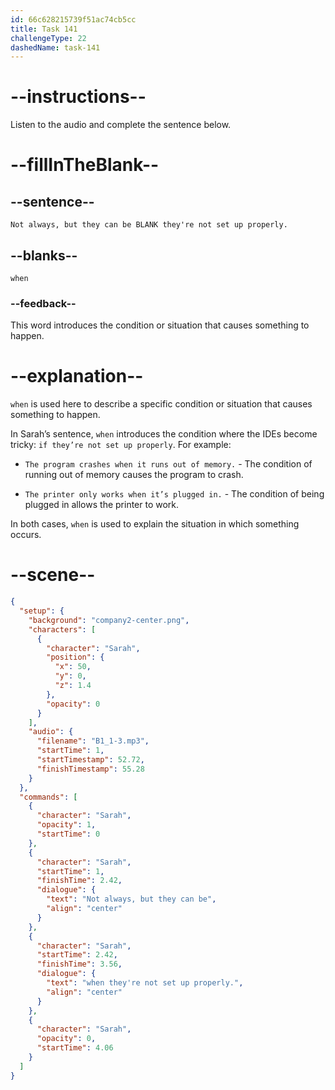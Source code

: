 ```yaml
---
id: 66c628215739f51ac74cb5cc
title: Task 141
challengeType: 22
dashedName: task-141
---
```


<!-- Audio Reference:
Sarah: Not always, but they can be when they're not set up properly. -->

# --instructions--

Listen to the audio and complete the sentence below.

# --fillInTheBlank--

## --sentence--

`Not always, but they can be BLANK they're not set up properly.`

## --blanks--

`when`

### --feedback--

This word introduces the condition or situation that causes something to happen.

# --explanation--

`when` is used here to describe a specific condition or situation that causes something to happen. 

In Sarah’s sentence, `when` introduces the condition where the IDEs become tricky: `if they’re not set up properly`. For example:

- `The program crashes when it runs out of memory.` - The condition of running out of memory causes the program to crash.

- `The printer only works when it’s plugged in.` - The condition of being plugged in allows the printer to work.

In both cases, `when` is used to explain the situation in which something occurs.

# --scene--

```json
{
  "setup": {
    "background": "company2-center.png",
    "characters": [
      {
        "character": "Sarah",
        "position": {
          "x": 50,
          "y": 0,
          "z": 1.4
        },
        "opacity": 0
      }
    ],
    "audio": {
      "filename": "B1_1-3.mp3",
      "startTime": 1,
      "startTimestamp": 52.72,
      "finishTimestamp": 55.28
    }
  },
  "commands": [
    {
      "character": "Sarah",
      "opacity": 1,
      "startTime": 0
    },
    {
      "character": "Sarah",
      "startTime": 1,
      "finishTime": 2.42,
      "dialogue": {
        "text": "Not always, but they can be",
        "align": "center"
      }
    },
    {
      "character": "Sarah",
      "startTime": 2.42,
      "finishTime": 3.56,
      "dialogue": {
        "text": "when they're not set up properly.",
        "align": "center"
      }
    },
    {
      "character": "Sarah",
      "opacity": 0,
      "startTime": 4.06
    }
  ]
}
```
